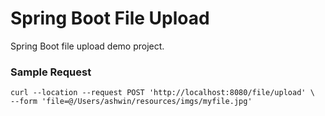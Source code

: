 # Spring Boot File Upload

Spring Boot file upload demo project.

### Sample Request
```
curl --location --request POST 'http://localhost:8080/file/upload' \
--form 'file=@/Users/ashwin/resources/imgs/myfile.jpg'
```
